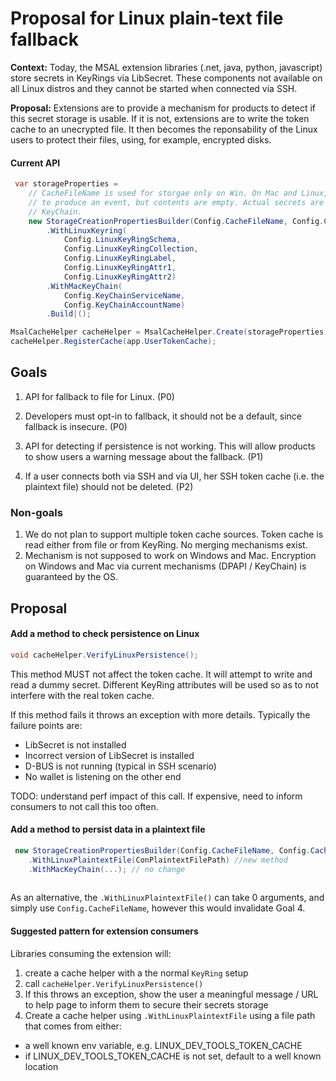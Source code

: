 # Proposal for Linux plain-text file fallback

**Context:** Today, the MSAL extension libraries (.net, java, python, javascript) store secrets in KeyRings via LibSecret. These components not available on all Linux distros and they cannot be started when connected via SSH.

**Proposal:** Extensions are to provide a mechanism for products to detect if this secret storage is usable. If it is not, extensions are to write the token cache to an unecrypted file. It then becomes the reponsability of the Linux users to protect their files, using, for example, encrypted disks.

#### Current API

```csharp
 var storageProperties =
    // CacheFileName is used for storgae only on Win. On Mac and Linux, it's used 
    // to produce an event, but contents are empty. Actual secrets are stored in KeyRing 
    // KeyChain.
    new StorageCreationPropertiesBuilder(Config.CacheFileName, Config.CacheDir, Config.ClientId)
        .WithLinuxKeyring(
            Config.LinuxKeyRingSchema,
            Config.LinuxKeyRingCollection,
            Config.LinuxKeyRingLabel,
            Config.LinuxKeyRingAttr1,
            Config.LinuxKeyRingAttr2)
        .WithMacKeyChain(
            Config.KeyChainServiceName,
            Config.KeyChainAccountName)
        .Build|();

MsalCacheHelper cacheHelper = MsalCacheHelper.Create(storageProperties);
cacheHelper.RegisterCache(app.UserTokenCache);

```
## Goals

1. API for fallback to file for Linux. (P0)

2. Developers must opt-in to fallback, it should not be a default, since fallback is insecure. (P0)

3. API for detecting if persistence is not working. This will allow products to show users a warning message about the fallback. (P1)

4. If a user connects both via SSH and via UI, her SSH token cache (i.e. the plaintext file) should not be deleted. (P2)

### Non-goals
1. We do not plan to support multiple token cache sources. Token cache is read either from file or from KeyRing. No merging mechanisms exist.
2. Mechanism is not supposed to work on Windows and Mac. Encryption on Windows and Mac via current mechanisms (DPAPI / KeyChain) is guaranteed by the OS.

## Proposal

#### Add a method to check persistence on Linux

```csharp
void cacheHelper.VerifyLinuxPersistence();
```

This method MUST not affect the token cache. It will attempt to write and read a dummy secret. Different KeyRing attributes will be used so as to not interfere with the real token cache. 

If this method fails it throws an exception with more details. Typically the failure points are:

- LibSecret is not installed
- Incorrect version of LibSecret is installed
- D-BUS is not running (typical in SSH scenario)
- No wallet is listening on the other end

TODO: understand perf impact of this call. If expensive, need to inform consumers to not call this too often.

#### Add a method to persist data in a plaintext file


```csharp
 new StorageCreationPropertiesBuilder(Config.CacheFileName, Config.CacheDir, Config.ClientId) 
    .WithLinuxPlaintextFile(ConPlaintextFilePath) //new method                     
    .WithMacKeyChain(...); // no change
                     
```                     

As an alternative, the `.WithLinuxPlaintextFile()` can take 0 arguments, and simply use `Config.CacheFileName`, however this would invalidate Goal 4.

#### Suggested pattern for extension consumers

Libraries consuming the extension will: 

1. create a cache helper with a the normal `KeyRing` setup
2. call `cacheHelper.VerifyLinuxPersistence()`
3. If this throws an exception, show the user a meaningful message / URL to help page to inform them to secure their secrets storage
4. Create a cache helper using `.WithLinuxPlaintextFile` using a file path that comes from either: 
- a well known env variable, e.g. LINUX_DEV_TOOLS_TOKEN_CACHE
- if LINUX_DEV_TOOLS_TOKEN_CACHE is not set, default to a well known location 


